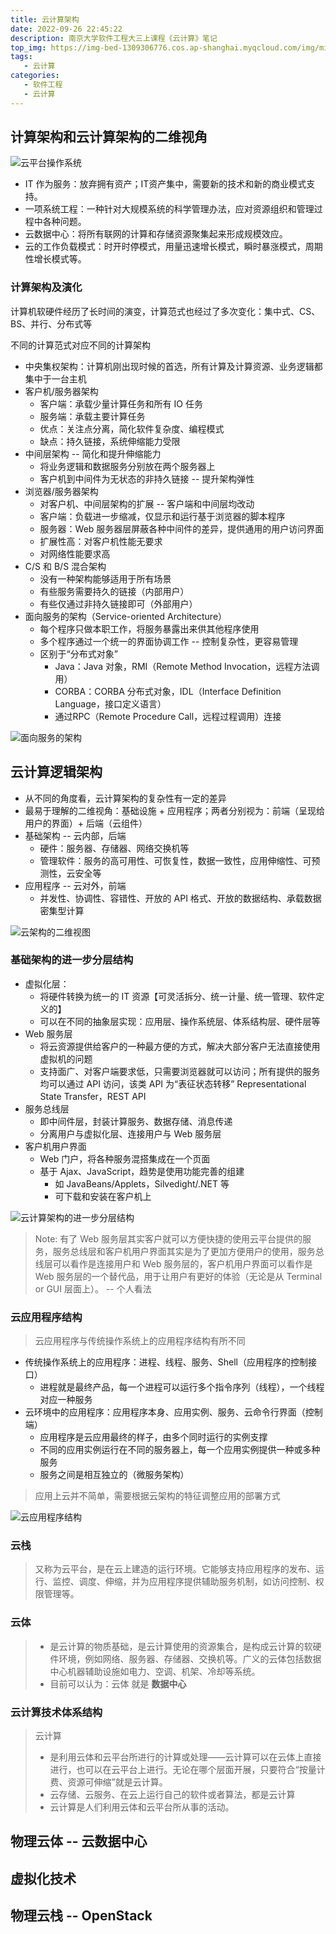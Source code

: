 ```yaml
---
title: 云计算架构
date: 2022-09-26 22:45:22
description: 南京大学软件工程大三上课程《云计算》笔记
top_img: https://img-bed-1309306776.cos.ap-shanghai.myqcloud.com/img/miku78.jpeg
tags:
   - 云计算
categories:
   - 软件工程
   - 云计算
---
```


## 计算架构和云计算架构的二维视角

![云平台操作系统](https://img-bed-1309306776.cos.ap-shanghai.myqcloud.com/img/20220926153914.png)

<!-- more -->

* IT 作为服务：放弃拥有资产；IT资产集中，需要新的技术和新的商业模式支持。
* 一项系统工程：一种针对大规模系统的科学管理办法，应对资源组织和管理过程中各种问题。
* 云数据中心：将所有联网的计算和存储资源聚集起来形成规模效应。
* 云的工作负载模式：时开时停模式，用量迅速增长模式，瞬时暴涨模式，周期性增长模式等。

### 计算架构及演化

计算机软硬件经历了长时间的演变，计算范式也经过了多次变化：集中式、CS、BS、并行、分布式等

不同的计算范式对应不同的计算架构

* 中央集权架构：计算机刚出现时候的首选，所有计算及计算资源、业务逻辑都集中于一台主机
* 客户机/服务器架构
  * 客户端：承载少量计算任务和所有 IO 任务
  * 服务端：承载主要计算任务
  * 优点：关注点分离，简化软件复杂度、编程模式
  * 缺点：持久链接，系统伸缩能力受限
* 中间层架构 -- 简化和提升伸缩能力
  * 将业务逻辑和数据服务分别放在两个服务器上
  * 客户机到中间件为无状态的非持久链接 -- 提升架构弹性
* 浏览器/服务器架构
  * 对客户机、中间层架构的扩展 -- 客户端和中间层均改动
  * 客户端：负载进一步缩减，仅显示和运行基于浏览器的脚本程序
  * 服务器：Web 服务器层屏蔽各种中间件的差异，提供通用的用户访问界面
  * 扩展性高：对客户机性能无要求
  * 对网络性能要求高
* C/S 和 B/S 混合架构
  * 没有一种架构能够适用于所有场景
  * 有些服务需要持久的链接（内部用户）
  * 有些仅通过非持久链接即可（外部用户）
* 面向服务的架构（Service-oriented Architecture）
  * 每个程序只做本职工作，将服务暴露出来供其他程序使用
  * 多个程序通过一个统一的界面协调工作 -- 控制复杂性，更容易管理
  * 区别于“分布式对象”
    * Java：Java 对象，RMI（Remote Method Invocation，远程方法调用）
    * CORBA：CORBA 分布式对象，IDL（Interface Definition Language，接口定义语言）
    * 通过RPC（Remote Procedure Call，远程过程调用）连接

![面向服务的架构](https://img-bed-1309306776.cos.ap-shanghai.myqcloud.com/img/20220926162100.png)

## 云计算逻辑架构

* 从不同的角度看，云计算架构的复杂性有一定的差异
* 最易于理解的二维视角：基础设施 + 应用程序；两者分别视为：前端（呈现给用户的界面）+ 后端（云组件）
* 基础架构 -- 云内部，后端
  * 硬件：服务器、存储器、网络交换机等
  * 管理软件：服务的高可用性、可恢复性，数据一致性，应用伸缩性、可预测性，云安全等
* 应用程序 -- 云对外，前端
  * 并发性、协调性、容错性、开放的 API 格式、开放的数据结构、承载数据密集型计算

![云架构的二维视图](https://img-bed-1309306776.cos.ap-shanghai.myqcloud.com/img/20220926164146.png)

### 基础架构的进一步分层结构

* 虚拟化层：
  * 将硬件转换为统一的 IT 资源【可灵活拆分、统一计量、统一管理、软件定义的】
  * 可以在不同的抽象层实现：应用层、操作系统层、体系结构层、硬件层等
* Web 服务层
  * 将云资源提供给客户的一种最方便的方式，解决大部分客户无法直接使用虚拟机的问题
  * 支持面广、对客户端要求低，只需要浏览器就可以访问；所有提供的服务均可以通过 API 访问，该类 API 为“表征状态转移” Representational State Transfer，REST API
* 服务总线层
  * 即中间件层，封装计算服务、数据存储、消息传递
  * 分离用户与虚拟化层、连接用户与 Web 服务层
* 客户机用户界面
  * Web 门户，将各种服务混搭集成在一个页面
  * 基于 Ajax、JavaScript，趋势是使用功能完善的组建
    * 如 JavaBeans/Applets，Silvedight/.NET 等
    * 可下载和安装在客户机上

![云计算架构的进一步分层结构](https://img-bed-1309306776.cos.ap-shanghai.myqcloud.com/img/20220926223201.png)

> Note: 有了 Web 服务层其实客户就可以方便快捷的使用云平台提供的服务，服务总线层和客户机用户界面其实是为了更加方便用户的使用，服务总线层可以看作是连接用户和 Web 服务层的，客户机用户界面可以看作是 Web 服务层的一个替代品，用于让用户有更好的体验（无论是从 Terminal or GUI 层面上）。 -- 个人看法

### 云应用程序结构

> 云应用程序与传统操作系统上的应用程序结构有所不同

* 传统操作系统上的应用程序：进程、线程、服务、Shell（应用程序的控制接口）
  * 进程就是最终产品，每一个进程可以运行多个指令序列（线程），一个线程对应一种服务
* 云环境中的应用程序：应用程序本身、应用实例、服务、云命令行界面（控制端）
  * 应用程序是云应用最终的样子，由多个同时运行的实例支撑
  * 不同的应用实例运行在不同的服务器上，每一个应用实例提供一种或多种服务
  * 服务之间是相互独立的（微服务架构）

> 应用上云并不简单，需要根据云架构的特征调整应用的部署方式

![云应用程序结构](https://img-bed-1309306776.cos.ap-shanghai.myqcloud.com/img/20220926223748.png)

### 云栈

> 又称为云平台，是在云上建造的运行环境。它能够支持应用程序的发布、运行、监控、调度、伸缩，并为应用程序提供辅助服务机制，如访问控制、权限管理等。

### 云体

> * 是云计算的物质基础，是云计算使用的资源集合，是构成云计算的软硬件环境，例如网络、服务器、存储器、交换机等。广义的云体包括数据中心机器辅助设施如电力、空调、机架、冷却等系统。
> * 目前可以认为：云体 就是 **数据中心**

### 云计算技术体系结构

> 云计算
>
> * 是利用云体和云平台所进行的计算或处理——云计算可以在云体上直接进行，也可以在云平台上进行。无论在哪个层面开展，只要符合“按量计费、资源可伸缩”就是云计算。
> * 云存储、云服务、在云上运行自己的软件或者算法，都是云计算
> * 云计算是人们利用云体和云平台所从事的活动。

## 物理云体 -- 云数据中心

## 虚拟化技术

## 物理云栈 -- OpenStack
